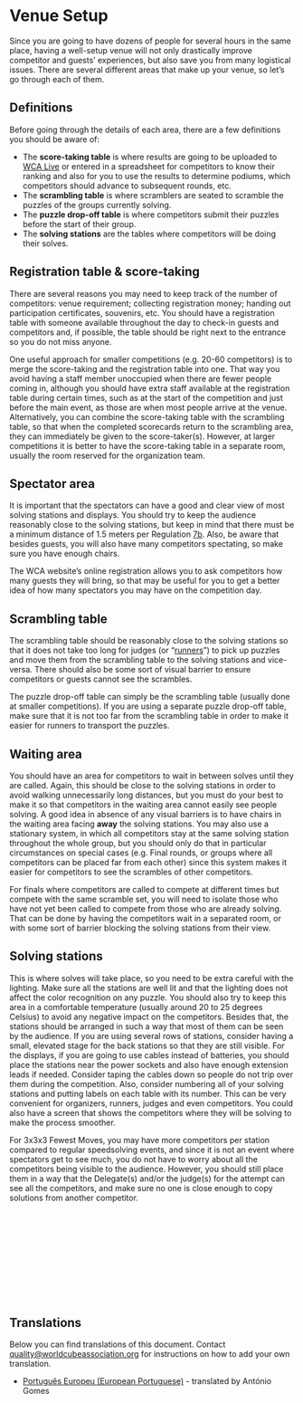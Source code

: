 # Venue Setup

Since you are going to have dozens of people for several hours in the same place, having a well-setup venue will not only drastically improve competitor and guests’ experiences, but also save you from many logistical issues. There are several different areas that make up your venue, so let’s go through each of them.

## Definitions

Before going through the details of each area, there are a few definitions you should be aware of:

- The **score-taking table** is where results are going to be uploaded to [WCA Live](https://live.worldcubeassociation.org/) or entered in a spreadsheet for competitors to know their ranking and also for you to use the results to determine podiums, which competitors should advance to subsequent rounds, etc.
- The **scrambling table** is where scramblers are seated to scramble the puzzles of the groups currently solving.
- The **puzzle drop-off table** is where competitors submit their puzzles before the start of their group.
- The **solving stations** are the tables where competitors will be doing their solves.

## Registration table & score-taking

There are several reasons you may need to keep track of the number of competitors: venue requirement; collecting registration money; handing out participation certificates, souvenirs, etc. You should have a registration table with someone available throughout the day to check-in guests and competitors and, if possible, the table should be right next to the entrance so you do not miss anyone.

One useful approach for smaller competitions (e.g. 20-60 competitors) is to merge the score-taking and the registration table into one. That way you avoid having a staff member unoccupied when there are fewer people coming in, although you should have extra staff available at the registration table during certain times, such as at the start of the competition and just before the main event, as those are when most people arrive at the venue. Alternatively, you can combine the score-taking table with the scrambling table, so that when the completed scorecards return to the scrambling area, they can immediately be given to the score-taker(s). However, at larger competitions it is better to have the score-taking table in a separate room, usually the room reserved for the organization team.

## Spectator area

It is important that the spectators can have a good and clear view of most solving stations and displays. You should try to keep the audience reasonably close to the solving stations, but keep in mind that there must be a minimum distance of 1.5 meters per Regulation [7b](wca{regulations/#7b}). Also, be aware that besides guests, you will also have many competitors spectating, so make sure you have enough chairs.

The WCA website’s online registration allows you to ask competitors how many guests they will bring, so that may be useful for you to get a better idea of how many spectators you may have on the competition day.

## Scrambling table

The scrambling table should be reasonably close to the solving stations so that it does not take too long for judges (or “[runners](wcadoc{edudoc/organizer-guidelines/running-systems.pdf})”) to pick up puzzles and move them from the scrambling table to the solving stations and vice-versa. There should also be some sort of visual barrier to ensure competitors or guests cannot see the scrambles.

The puzzle drop-off table can simply be the scrambling table (usually done at smaller competitions). If you are using a separate puzzle drop-off table, make sure that it is not too far from the scrambling table in order to make it easier for runners to transport the puzzles.

## Waiting area

You should have an area for competitors to wait in between solves until they are called. Again, this should be close to the solving stations in order to avoid walking unnecessarily long distances, but you must do your best to make it so that competitors in the waiting area cannot easily see people solving. A good idea in absence of any visual barriers is to have chairs in the waiting area facing **away** the solving stations. You may also use a stationary system, in which all competitors stay at the same solving station throughout the whole group, but you should only do that in particular circumstances on special cases (e.g. Final rounds, or groups where all competitors can be placed far from each other) since this system makes it easier for competitors to see the scrambles of other competitors.

For finals where competitors are called to compete at different times but compete with the same scramble set, you will need to isolate those who have not yet been called to compete from those who are already solving. That can be done by having the competitors wait in a separated room, or with some sort of barrier blocking the solving stations from their view.

## Solving stations

This is where solves will take place, so you need to be extra careful with the lighting. Make sure all the stations are well lit and that the lighting does not affect the color recognition on any puzzle. You should also try to keep this area in a comfortable temperature (usually around 20 to 25 degrees Celsius) to avoid any negative impact on the competitors. Besides that, the stations should be arranged in such a way that most of them can be seen by the audience. If you are using several rows of stations, consider having a small, elevated stage for the back stations so that they are still visible. For the displays, if you are going to use cables instead of batteries, you should place the stations near the power sockets and also have enough extension leads if needed. Consider taping the cables down so people do not trip over them during the competition. Also, consider numbering all of your solving stations and putting labels on each table with its number. This can be very convenient for organizers, runners, judges and even competitors. You could also have a screen that shows the competitors where they will be solving to make the process smoother.

For 3x3x3 Fewest Moves, you may have more competitors per station compared to regular speedsolving events, and since it is not an event where spectators get to see much, you do not have to worry about all the competitors being visible to the audience. However, you should still place them in a way that the Delegate(s) and/or the judge(s) for the attempt can see all the competitors, and make sure no one is close enough to copy solutions from another competitor.

<div style="margin-top: 200px"></div>

## Translations

Below you can find translations of this document. Contact quality@worldcubeassociation.org for instructions on how to add your own translation.

- [Português Europeu (European Portuguese)](wcadoc{edudoc/organizer-guidelines/pt/venue-setup.pdf}) - translated by António Gomes
